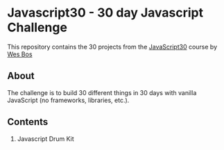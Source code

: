 # Javascript30 - 30 day Javascript Challenge
This repository contains the 30 projects from the [JavaScript30](https://javascript30.com/account) course by [Wes Bos](https://github.com/wesbos)

## About
The challenge is to build 30 different things in 30 days with vanilla JavaScript (no frameworks, libraries, etc.).

## Contents
1. Javascript Drum Kit
